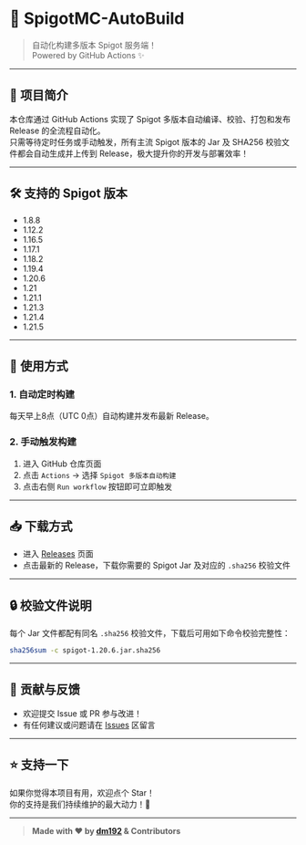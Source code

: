 # 🚀 SpigotMC-AutoBuild

> 自动化构建多版本 Spigot 服务端！  
> Powered by GitHub Actions ✨

---

## 📝 项目简介

本仓库通过 GitHub Actions 实现了 Spigot 多版本自动编译、校验、打包和发布 Release 的全流程自动化。  
只需等待定时任务或手动触发，所有主流 Spigot 版本的 Jar 及 SHA256 校验文件都会自动生成并上传到 Release，极大提升你的开发与部署效率！

---

## 🛠️ 支持的 Spigot 版本

- 1.8.8
- 1.12.2
- 1.16.5
- 1.17.1
- 1.18.2
- 1.19.4
- 1.20.6
- 1.21
- 1.21.1
- 1.21.3
- 1.21.4
- 1.21.5

---

## 🚦 使用方式

### 1. 自动定时构建

每天早上8点（UTC 0点）自动构建并发布最新 Release。

### 2. 手动触发构建

1. 进入 GitHub 仓库页面
2. 点击 `Actions` → 选择 `Spigot 多版本自动构建`
3. 点击右侧 `Run workflow` 按钮即可立即触发

---

## 📥 下载方式

- 进入 [Releases](https://github.com/dm192/SpigotMC-AutoBuild/releases) 页面
- 点击最新的 Release，下载你需要的 Spigot Jar 及对应的 `.sha256` 校验文件

---

## 🔒 校验文件说明

每个 Jar 文件都配有同名 `.sha256` 校验文件，下载后可用如下命令校验完整性：

```bash
sha256sum -c spigot-1.20.6.jar.sha256
```

---

## 🤝 贡献与反馈

- 欢迎提交 Issue 或 PR 参与改进！
- 有任何建议或问题请在 [Issues](https://github.com/dm192/SpigotMC-AutoBuild/issues) 区留言

---

## ⭐ 支持一下

如果你觉得本项目有用，欢迎点个 Star！  
你的支持是我们持续维护的最大动力！🌟

---

> **Made with ❤️ by [dm192](https://github.com/dm192) & Contributors**
